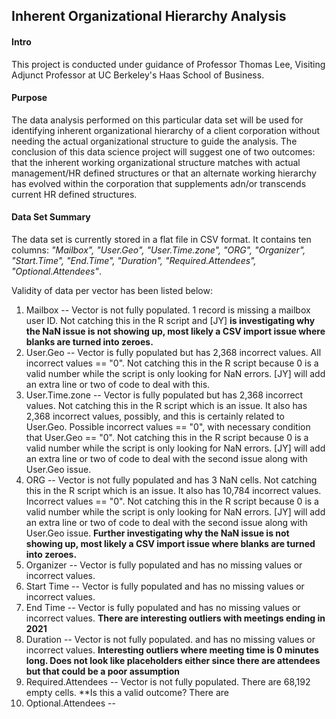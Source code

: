 Inherent Organizational Hierarchy Analysis
-------------------------------

#### Intro
This project is conducted under guidance of Professor Thomas Lee, Visiting Adjunct Professor at UC Berkeley's Haas School of Business.  

#### Purpose
The data analysis performed on this particular data set will be used for identifying inherent organizational hierarchy of a client corporation without needing the actual organizational structure to guide the analysis.  The conclusion of this data science project will suggest one of two outcomes: that the inherent working organizational structure matches with actual management/HR defined structures or that an alternate working hierarchy has evolved within the corporation that supplements adn/or transcends current HR defined structures.    

#### Data Set Summary
The data set is currently stored in a flat file in CSV format.  It contains ten columns: *"Mailbox", "User.Geo", "User.Time.zone", "ORG", "Organizer", "Start.Time", "End.Time", "Duration", "Required.Attendees", "Optional.Attendees"*. 

Validity of data per vector has been listed below:
1. Mailbox -- Vector is not fully populated.  1 record is missing a mailbox user ID.  Not catching this in the R script and [JY] **is investigating why the NaN issue is not showing up, most likely a CSV import issue where blanks are turned into zeroes.** 
2. User.Geo -- Vector is fully populated but has 2,368 incorrect values.  All incorrect values == "0".  Not catching this in the R script because 0 is a valid number while the script is only looking for NaN errors.  [JY] will add an extra line or two of code to deal with this.
3. User.Time.zone -- Vector is fully populated but has 2,368 incorrect values.  Not catching this in the R script which is an issue.  It also has 2,368 incorrect values, possibly, and this is certainly related to User.Geo.  Possible incorrect values == "0", with necessary condition that User.Geo == "0".  Not catching this in the R script because 0 is a valid number while the script is only looking for NaN errors.  [JY] will add an extra line or two of code to deal with the second issue along with User.Geo issue.
4. ORG -- Vector is not fully populated and has 3 NaN cells.  Not catching this in the R script which is an issue.  It also has 10,784 incorrect values.  Incorrect values == "0".  Not catching this in the R script because 0 is a valid number while the script is only looking for NaN errors.  [JY] will add an extra line or two of code to deal with the second issue along with User.Geo issue.  **Further investigating why the NaN issue is not showing up, most likely a CSV import issue where blanks are turned into zeroes.**
5. Organizer -- Vector is fully populated and has no missing values or incorrect values.
6. Start Time -- Vector is fully populated and has no missing values or incorrect values.
7. End Time -- Vector is fully populated and has no missing values or incorrect values.  **There are interesting outliers with meetings ending in 2021**
8. Duration -- Vector is not fully populated.   and has no missing values or incorrect values. **Interesting outliers where meeting time is 0 minutes long.  Does not look like placeholders either since there are attendees but that could be a poor assumption**
9. Required.Attendees -- Vector is not fully populated.  There are 68,192 empty cells.  **Is this a valid outcome?  There are 
10. Optional.Attendees -- 

